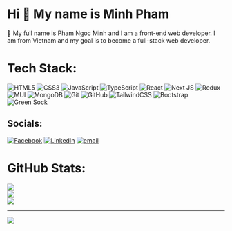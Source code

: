 <h1>Hi 👋 My name is Minh Pham</h1>
<p>👨 My full name is Pham Ngoc Minh and I am a front-end web developer. I am from Vietnam and my goal is to become a full-stack web developer.</p>





# Tech Stack:
 ![HTML5](https://img.shields.io/badge/html5-%23E34F26.svg?style=for-the-badge&logo=html5&logoColor=white) ![CSS3](https://img.shields.io/badge/css3-%231572B6.svg?style=for-the-badge&logo=css3&logoColor=white) ![JavaScript](https://img.shields.io/badge/javascript-%23323330.svg?style=for-the-badge&logo=javascript&logoColor=%23F7DF1E) ![TypeScript](https://img.shields.io/badge/typescript-%23007ACC.svg?style=for-the-badge&logo=typescript&logoColor=white) ![React](https://img.shields.io/badge/react-%2320232a.svg?style=for-the-badge&logo=react&logoColor=%2361DAFB) ![Next JS](https://img.shields.io/badge/Next-black?style=for-the-badge&logo=next.js&logoColor=white)  ![Redux](https://img.shields.io/badge/redux-%23593d88.svg?style=for-the-badge&logo=redux&logoColor=white) ![MUI](https://img.shields.io/badge/MUI-%230081CB.svg?style=for-the-badge&logo=mui&logoColor=white)   ![MongoDB](https://img.shields.io/badge/MongoDB-%234ea94b.svg?style=for-the-badge&logo=mongodb&logoColor=white) ![Git](https://img.shields.io/badge/git-%23F05033.svg?style=for-the-badge&logo=git&logoColor=white) ![GitHub](https://img.shields.io/badge/github-%23121011.svg?style=for-the-badge&logo=github&logoColor=white)  ![TailwindCSS](https://img.shields.io/badge/tailwindcss-%2338B2AC.svg?style=for-the-badge&logo=tailwind-css&logoColor=white) ![Bootstrap](https://img.shields.io/badge/bootstrap-%238511FA.svg?style=for-the-badge&logo=bootstrap&logoColor=white) ![Green Sock](https://img.shields.io/badge/green%20sock-88CE02?style=for-the-badge&logo=greensock&logoColor=white)

 ## Socials:
[![Facebook](https://img.shields.io/badge/Facebook-%231877F2.svg?logo=Facebook&logoColor=white)](https://facebook.com/https://www.facebook.com/minh.pham.266142) [![LinkedIn](https://img.shields.io/badge/LinkedIn-%230077B5.svg?logo=linkedin&logoColor=white)](https://linkedin.com/in/https://www.linkedin.com/in/ng%E1%BB%8Dc-minh-ph%E1%BA%A1m-854312374/) [![email](https://img.shields.io/badge/Email-D14836?logo=gmail&logoColor=white)](mailto:phamngocminh10122001@gmail.com) 

# GitHub Stats:
![](https://github-readme-stats.vercel.app/api?username=NgocMinh10122001&theme=dark&hide_border=false&include_all_commits=false&count_private=false)<br/>
![](https://nirzak-streak-stats.vercel.app/?user=NgocMinh10122001&theme=dark&hide_border=false)<br/>
![](https://github-readme-stats.vercel.app/api/top-langs/?username=NgocMinh10122001&theme=dark&hide_border=false&include_all_commits=false&count_private=false&layout=compact)

---
[![](https://visitcount.itsvg.in/api?id=NgocMinh10122001&icon=0&color=0)](https://visitcount.itsvg.in)

<!-- Proudly created with GPRM ( https://gprm.itsvg.in ) -->
